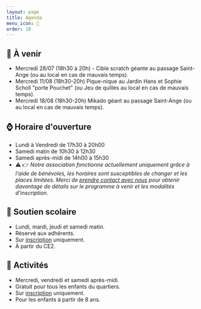 ```yaml
---
layout: page
title: Agenda
menu_icon: 📅
order: 10
---
```


## 📝 À venir

* Mercredi 28/07 (18h30 à 20h) - Cible scratch géante au passage Saint-Ange (ou au local en cas de mauvais temps).
* Mercredi 11/08 (18h30-20h) Pique-nique au Jardin Hans et Sophie Scholl "porte Pouchet" (ou Jeu de quilles au local en cas de mauvais temps).
* Mercredi 18/08 (18h30-20h) Mikado géant au passage Saint-Ange (ou au local en cas de mauvais temps).

## ⌚ Horaire d'ouverture

* Lundi à Vendredi de 17h30 à 20h00
* Samedi matin de 10h30 à 12h30
* Samedi après-midi de 14h00 à 15h30
* ⚠️ 👉 *Notre association fonctionne actuellement uniquement grâce à l'aide de bénévoles, les horaires sont susceptibles de changer et les places limitées. Merci de [prendre contact avec nous](#footer) pour obtenir davantage de détails sur le programme à venir et les modalités d'inscription.*

## 🎒 Soutien scolaire

* Lundi, mardi, jeudi et samedi matin.
* Réservé aux adhérents.
* Sur [inscription](#footer) uniquement.
* À partir du CE2.

## 🎨 Activités

* Mercredi, vendredi et samedi après-midi.
* Gratuit pour tous les enfants du quartiers.
* Sur [inscription](#footer) uniquement.
* Pour les enfants à partir de 8 ans.
